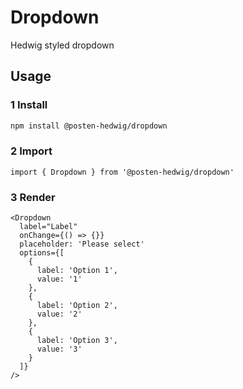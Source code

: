 # Dropdown

Hedwig styled dropdown

## Usage

### 1 Install

```sh
npm install @posten-hedwig/dropdown
```

### 2 Import
```
import { Dropdown } from '@posten-hedwig/dropdown'

```

### 3 Render
```
<Dropdown
  label="Label"
  onChange={() => {}}
  placeholder: 'Please select'
  options={[
    {
      label: 'Option 1',
      value: '1'
    },
    {
      label: 'Option 2',
      value: '2'
    },
    {
      label: 'Option 3',
      value: '3'
    }
  ]}
/>
```

